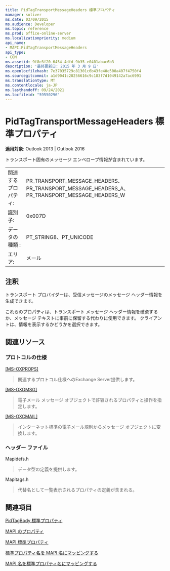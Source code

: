 ```yaml
---
title: PidTagTransportMessageHeaders 標準プロパティ
manager: soliver
ms.date: 03/09/2015
ms.audience: Developer
ms.topic: reference
ms.prod: office-online-server
ms.localizationpriority: medium
api_name:
- MAPI.PidTagTransportMessageHeaders
api_type:
- COM
ms.assetid: 9f8e3f20-6454-4dfd-9b35-e0401abac6b3
description: '最終更新日: 2015 年 3 月 9 日'
ms.openlocfilehash: 7e37035729c81301c6b43fe40e500a407f4750f4
ms.sourcegitcommit: a1d9041c20256616c9c183f7d1049142a7ac6991
ms.translationtype: MT
ms.contentlocale: ja-JP
ms.lasthandoff: 09/24/2021
ms.locfileid: "59550296"
---
```

# <a name="pidtagtransportmessageheaders-canonical-property"></a>PidTagTransportMessageHeaders 標準プロパティ

  
  
**適用対象**: Outlook 2013 | Outlook 2016 
  
トランスポート固有のメッセージ エンベロープ情報が含まれています。
  
|||
|:-----|:-----|
|関連するプロパティ:  <br/> |PR_TRANSPORT_MESSAGE_HEADERS、PR_TRANSPORT_MESSAGE_HEADERS_A、PR_TRANSPORT_MESSAGE_HEADERS_W  <br/> |
|識別子:  <br/> |0x007D  <br/> |
|データの種類 :   <br/> |PT_STRING8、PT_UNICODE  <br/> |
|エリア:  <br/> |メール  <br/> |
   
## <a name="remarks"></a>注釈

トランスポート プロバイダーは、受信メッセージのメッセージ ヘッダー情報を生成できます。
  
これらのプロパティは、トランスポート メッセージ ヘッダー情報を破棄するか、メッセージ テキストに事前に保留する代わりに使用できます。 クライアントは、情報を表示するかどうかを選択できます。
  
## <a name="related-resources"></a>関連リソース

### <a name="protocol-specifications"></a>プロトコルの仕様

[[MS-OXPROPS]](https://msdn.microsoft.com/library/f6ab1613-aefe-447d-a49c-18217230b148%28Office.15%29.aspx)
  
> 関連するプロトコル仕様へのExchange Server提供します。
    
[[MS-OXOMSG]](https://msdn.microsoft.com/library/daa9120f-f325-4afb-a738-28f91049ab3c%28Office.15%29.aspx)
  
> 電子メール メッセージ オブジェクトで許容されるプロパティと操作を指定します。
    
[[MS-OXCMAIL]](https://msdn.microsoft.com/library/b60d48db-183f-4bf5-a908-f584e62cb2d4%28Office.15%29.aspx)
  
> インターネット標準の電子メール規則からメッセージ オブジェクトに変換します。
    
### <a name="header-files"></a>ヘッダー ファイル

Mapidefs.h
  
> データ型の定義を提供します。
    
Mapitags.h
  
> 代替名として一覧表示されるプロパティの定義が含まれる。
    
## <a name="see-also"></a>関連項目



[PidTagBody 標準プロパティ](pidtagbody-canonical-property.md)


[MAPI のプロパティ](mapi-properties.md)
  
[MAPI 標準プロパティ](mapi-canonical-properties.md)
  
[標準プロパティ名を MAPI 名にマッピングする](mapping-canonical-property-names-to-mapi-names.md)
  
[MAPI 名を標準プロパティ名にマッピングする](mapping-mapi-names-to-canonical-property-names.md)

